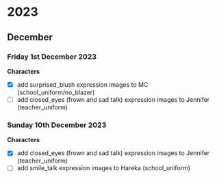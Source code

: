 # 2023
## December
### Friday 1st December 2023
**Characters**

- [x] add surprised_blush expression images to MC (school_uniform/no_blazer)
- [ ] add closed_eyes (frown and sad talk) expression images to Jennifer (teacher_uniform)
### Sunday 10th December 2023
**Characters**
- [x] add closed_eyes (frown and sad talk) expression images to Jennifer (teacher_uniform)
- [ ] add smile_talk expression images to Hareka (school_uniform)